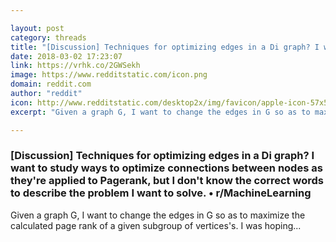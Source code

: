 ```yaml
---

layout: post
category: threads
title: "[Discussion] Techniques for optimizing edges in a Di graph? I want to study ways to optimize connections between nodes as they're applied to Pagerank, but I don't know the correct words to describe the problem I want to solve."
date: 2018-03-02 17:23:07
link: https://vrhk.co/2GWSekh
image: https://www.redditstatic.com/icon.png
domain: reddit.com
author: "reddit"
icon: http://www.redditstatic.com/desktop2x/img/favicon/apple-icon-57x57.png
excerpt: "Given a graph G, I want to change the edges in G so as to maximize the calculated page rank of a given subgroup of vertices's. I was hoping..."

---
```


### [Discussion] Techniques for optimizing edges in a Di graph? I want to study ways to optimize connections between nodes as they're applied to Pagerank, but I don't know the correct words to describe the problem I want to solve. • r/MachineLearning

Given a graph G, I want to change the edges in G so as to maximize the calculated page rank of a given subgroup of vertices's. I was hoping...